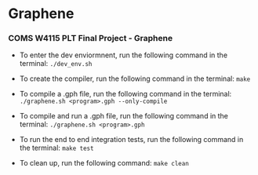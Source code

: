 # Graphene
### COMS W4115 PLT Final Project - Graphene

- To enter the dev enviormnent, run the following command in the terminal: 
    ```./dev_env.sh``` 

- To create the compiler, run the following command in the terminal: 
    ```make``` 

- To compile a .gph file, run the following command in the terminal: 
    ```./graphene.sh <program>.gph --only-compile```

- To compile and run a .gph file, run the following command in the terminal: 
    ```./graphene.sh <program>.gph```

- To run the end to end integration tests, run the following command in the terminal: 
    ```make test```

- To clean up, run the following command: 
    ```make clean```